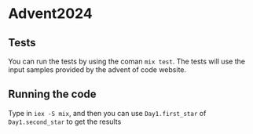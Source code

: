 # Advent2024

## Tests

You can run the tests by using the coman `mix test`. The tests will use the input samples provided by the advent of code website.

## Running the code

Type in `iex -S mix`, and then you can use `Day1.first_star` of `Day1.second_star` to get the results
